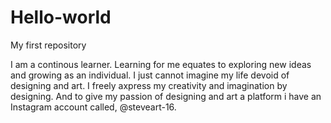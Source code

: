 # Hello-world
My first repository

I am a continous learner. Learning for me equates to exploring new ideas and growing as an individual. I just cannot imagine my life devoid of designing and art. I freely axpress my creativity and imagination by designing. And to give my passion of designing and art a platform i have an Instagram account called, @steveart-16.
